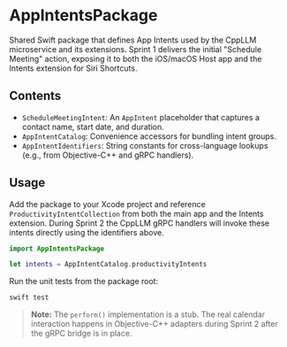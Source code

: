 # AppIntentsPackage

Shared Swift package that defines App Intents used by the CppLLM microservice and its extensions. Sprint 1 delivers the
initial "Schedule Meeting" action, exposing it to both the iOS/macOS Host app and the Intents extension for Siri Shortcuts.

## Contents

- `ScheduleMeetingIntent`: An `AppIntent` placeholder that captures a contact name, start date, and duration.
- `AppIntentCatalog`: Convenience accessors for bundling intent groups.
- `AppIntentIdentifiers`: String constants for cross-language lookups (e.g., from Objective-C++ and gRPC handlers).

## Usage

Add the package to your Xcode project and reference `ProductivityIntentCollection` from both the main app and the Intents
extension. During Sprint 2 the CppLLM gRPC handlers will invoke these intents directly using the identifiers above.

```swift
import AppIntentsPackage

let intents = AppIntentCatalog.productivityIntents
```

Run the unit tests from the package root:

```bash
swift test
```

> **Note:** The `perform()` implementation is a stub. The real calendar interaction happens in Objective-C++ adapters during
Sprint 2 after the gRPC bridge is in place.
